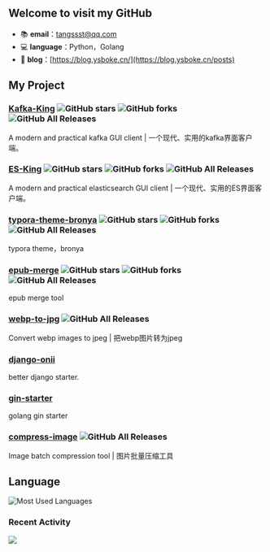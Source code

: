 ## Welcome to visit my GitHub


- 📚 **email**：tangssst@qq.com
- 💻 **language**：Python，Golang
- 📑 **blog**：[https://blog.ysboke.cn/](https://blog.ysboke.cn/posts)

## My Project
### [Kafka-King](https://github.com/Bronya0/Kafka-King) ![GitHub stars](https://img.shields.io/github/stars/Bronya0/Kafka-King) ![GitHub forks](https://img.shields.io/github/forks/Bronya0/Kafka-King)  ![GitHub All Releases](https://img.shields.io/github/downloads/Bronya0/Kafka-King/total)  
A modern and practical kafka GUI client | 一个现代、实用的kafka界面客户端。

### [ES-King](https://github.com/Bronya0/ES-King)  ![GitHub stars](https://img.shields.io/github/stars/Bronya0/ES-King) ![GitHub forks](https://img.shields.io/github/forks/Bronya0/ES-King)  ![GitHub All Releases](https://img.shields.io/github/downloads/Bronya0/ES-King/total)
A modern and practical elasticsearch GUI client | 一个现代、实用的ES界面客户端。


### [typora-theme-bronya](https://github.com/Bronya0/typora-theme-bronya)  ![GitHub stars](https://img.shields.io/github/stars/Bronya0/typora-theme-bronya) ![GitHub forks](https://img.shields.io/github/forks/Bronya0/typora-theme-bronya)    ![GitHub All Releases](https://img.shields.io/github/downloads/Bronya0/typora-theme-bronya/total)  
typora theme，bronya


### [epub-merge](https://github.com/Bronya0/epub-merge)  ![GitHub stars](https://img.shields.io/github/stars/Bronya0/epub-merge) ![GitHub forks](https://img.shields.io/github/forks/Bronya0/epub-merge) ![GitHub All Releases](https://img.shields.io/github/downloads/Bronya0/epub-merge/total) 
epub merge tool


### [webp-to-jpg](https://github.com/Bronya0/webp-to-jpg)   ![GitHub All Releases](https://img.shields.io/github/downloads/Bronya0/webp-to-jpg/total) 
Convert webp images to jpeg | 把webp图片转为jpeg


### [django-onii](https://github.com/Bronya0/django-onii)
better django starter. 

### [gin-starter](https://github.com/Bronya0/gin-starter)
golang gin starter

### [compress-image](https://github.com/Bronya0/compress-image)  ![GitHub All Releases](https://img.shields.io/github/downloads/Bronya0/compress-image/total) 
Image batch compression tool | 图片批量压缩工具

## Language
![Most Used Languages](https://github-readme-stats.vercel.app/api/top-langs/?username=bronya0&layout=compact&langs_count=100&hide=HTML,TeX,Roff,Makefile,CSS,Gherkin,PHP,Perl)

### Recent Activity

![](https://github-profile-summary-cards.vercel.app/api/cards/profile-details?username=bronya0&theme=vue)
